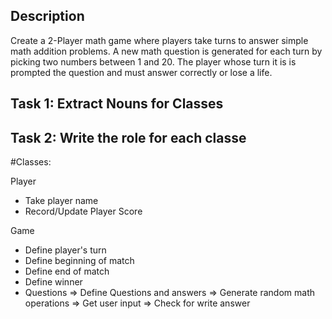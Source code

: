 ## Description
Create a 2-Player math game where players take turns to answer simple math addition problems. A new math question is generated for each turn by picking two numbers between 1 and 20. The player whose turn it is is prompted the question and must answer correctly or lose a life.

## Task 1: Extract Nouns for Classes
## Task 2: Write the role for each classe
#Classes:

Player
- Take player name
- Record/Update Player Score


Game
- Define player's turn
- Define beginning of match
- Define end of match
- Define winner
- Questions
=> Define Questions and answers
=> Generate random math operations
=> Get user input
=> Check for write answer
